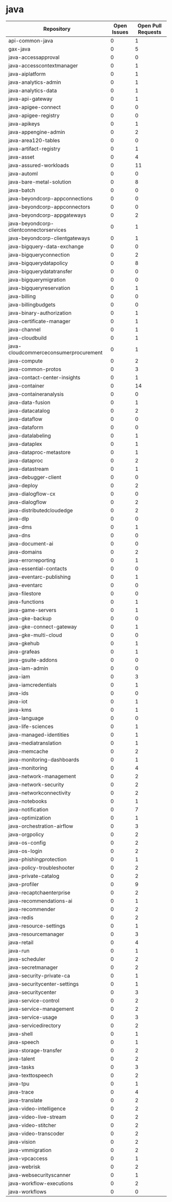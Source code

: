 # java
| Repository | Open Issues | Open Pull Requests |
|------------|-------------|--------------------|
| api-common-java | 0 | 1 |
| gax-java | 0 | 5 |
| java-accessapproval | 0 | 0 |
| java-accesscontextmanager | 0 | 1 |
| java-aiplatform | 0 | 1 |
| java-analytics-admin | 0 | 1 |
| java-analytics-data | 0 | 1 |
| java-api-gateway | 0 | 1 |
| java-apigee-connect | 0 | 0 |
| java-apigee-registry | 0 | 0 |
| java-apikeys | 0 | 1 |
| java-appengine-admin | 0 | 2 |
| java-area120-tables | 0 | 0 |
| java-artifact-registry | 0 | 1 |
| java-asset | 0 | 4 |
| java-assured-workloads | 0 | 11 |
| java-automl | 0 | 0 |
| java-bare-metal-solution | 0 | 8 |
| java-batch | 0 | 0 |
| java-beyondcorp-appconnections | 0 | 0 |
| java-beyondcorp-appconnectors | 0 | 0 |
| java-beyondcorp-appgateways | 0 | 2 |
| java-beyondcorp-clientconnectorservices | 0 | 1 |
| java-beyondcorp-clientgateways | 0 | 1 |
| java-bigquery-data-exchange | 0 | 0 |
| java-bigqueryconnection | 0 | 2 |
| java-bigquerydatapolicy | 0 | 8 |
| java-bigquerydatatransfer | 0 | 0 |
| java-bigquerymigration | 0 | 0 |
| java-bigqueryreservation | 0 | 1 |
| java-billing | 0 | 0 |
| java-billingbudgets | 0 | 0 |
| java-binary-authorization | 0 | 1 |
| java-certificate-manager | 0 | 1 |
| java-channel | 0 | 1 |
| java-cloudbuild | 0 | 1 |
| java-cloudcommerceconsumerprocurement | 0 | 1 |
| java-compute | 0 | 2 |
| java-common-protos | 0 | 3 |
| java-contact-center-insights | 0 | 1 |
| java-container | 0 | 14 |
| java-containeranalysis | 0 | 0 |
| java-data-fusion | 0 | 1 |
| java-datacatalog | 0 | 2 |
| java-dataflow | 0 | 0 |
| java-dataform | 0 | 0 |
| java-datalabeling | 0 | 1 |
| java-dataplex | 0 | 1 |
| java-dataproc-metastore | 0 | 1 |
| java-dataproc | 0 | 2 |
| java-datastream | 0 | 1 |
| java-debugger-client | 0 | 0 |
| java-deploy | 0 | 2 |
| java-dialogflow-cx | 0 | 0 |
| java-dialogflow | 0 | 2 |
| java-distributedcloudedge | 0 | 2 |
| java-dlp | 0 | 0 |
| java-dms | 0 | 1 |
| java-dns | 0 | 0 |
| java-document-ai | 0 | 0 |
| java-domains | 0 | 2 |
| java-errorreporting | 0 | 1 |
| java-essential-contacts | 0 | 0 |
| java-eventarc-publishing | 0 | 1 |
| java-eventarc | 0 | 0 |
| java-filestore | 0 | 0 |
| java-functions | 0 | 1 |
| java-game-servers | 0 | 1 |
| java-gke-backup | 0 | 0 |
| java-gke-connect-gateway | 0 | 1 |
| java-gke-multi-cloud | 0 | 0 |
| java-gkehub | 0 | 1 |
| java-grafeas | 0 | 1 |
| java-gsuite-addons | 0 | 0 |
| java-iam-admin | 0 | 0 |
| java-iam | 0 | 3 |
| java-iamcredentials | 0 | 1 |
| java-ids | 0 | 0 |
| java-iot | 0 | 1 |
| java-kms | 0 | 1 |
| java-language | 0 | 0 |
| java-life-sciences | 0 | 1 |
| java-managed-identities | 0 | 1 |
| java-mediatranslation | 0 | 1 |
| java-memcache | 0 | 2 |
| java-monitoring-dashboards | 0 | 1 |
| java-monitoring | 0 | 4 |
| java-network-management | 0 | 2 |
| java-network-security | 0 | 2 |
| java-networkconnectivity | 0 | 2 |
| java-notebooks | 0 | 1 |
| java-notification | 0 | 7 |
| java-optimization | 0 | 1 |
| java-orchestration-airflow | 0 | 3 |
| java-orgpolicy | 0 | 2 |
| java-os-config | 0 | 2 |
| java-os-login | 0 | 2 |
| java-phishingprotection | 0 | 1 |
| java-policy-troubleshooter | 0 | 2 |
| java-private-catalog | 0 | 2 |
| java-profiler | 0 | 9 |
| java-recaptchaenterprise | 0 | 2 |
| java-recommendations-ai | 0 | 1 |
| java-recommender | 0 | 2 |
| java-redis | 0 | 2 |
| java-resource-settings | 0 | 1 |
| java-resourcemanager | 0 | 3 |
| java-retail | 0 | 4 |
| java-run | 0 | 1 |
| java-scheduler | 0 | 2 |
| java-secretmanager | 0 | 2 |
| java-security-private-ca | 0 | 1 |
| java-securitycenter-settings | 0 | 1 |
| java-securitycenter | 0 | 3 |
| java-service-control | 0 | 2 |
| java-service-management | 0 | 2 |
| java-service-usage | 0 | 3 |
| java-servicedirectory | 0 | 2 |
| java-shell | 0 | 1 |
| java-speech | 0 | 1 |
| java-storage-transfer | 0 | 2 |
| java-talent | 0 | 2 |
| java-tasks | 0 | 3 |
| java-texttospeech | 0 | 2 |
| java-tpu | 0 | 1 |
| java-trace | 0 | 4 |
| java-translate | 0 | 2 |
| java-video-intelligence | 0 | 2 |
| java-video-live-stream | 0 | 2 |
| java-video-stitcher | 0 | 2 |
| java-video-transcoder | 0 | 2 |
| java-vision | 0 | 2 |
| java-vmmigration | 0 | 2 |
| java-vpcaccess | 0 | 1 |
| java-webrisk | 0 | 2 |
| java-websecurityscanner | 0 | 1 |
| java-workflow-executions | 0 | 2 |
| java-workflows | 0 | 0 |
